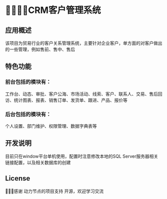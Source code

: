 # 🏃‍♀️🏃‍♂️CRM客户管理系统
## 应用概述
该项目为贸易行业的客户关系管理系统，主要针对企业客户，单方面的对客户做出的一些管理，例如售前、售中、售后
## 特色功能
### 前台包括的模块有：
工作台、动态、审批、客户公海、市场活动、线索、客户、联系人、交易、售后回访、统计图表、报表、销售订单、发货单、跟进、产品、报价等
### 后台包括的模块有：
个人设置、部门维护、权限管理、数据字典表等

## 开发说明
目前只在window平台单机使用，配置时注意修改本地的SQL Server服务器相关链接配置，以及相关数据库的创建

## License
🥰🥰🥰感谢 动力节点的项目支持
开源，欢迎学习交流
